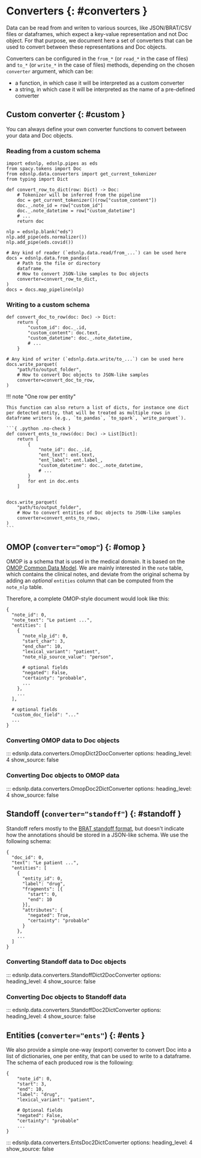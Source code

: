 # Converters {: #converters }

Data can be read from and writen to various sources, like JSON/BRAT/CSV files or dataframes, which expect a key-value representation and not Doc object.
For that purpose, we document here a set of converters that can be used to convert between these representations and Doc objects.

Converters can be configured in the `from_*` (or `read_*` in the case of files) and `to_*` (or `write_*` in the case of files) methods, depending on the chosen `converter` argument, which can be:

- a function, in which case it will be interpreted as a custom converter
- a string, in which case it will be interpreted as the name of a pre-defined converter

## Custom converter {: #custom }

You can always define your own converter functions to convert between your data and Doc objects.

### Reading from a custom schema

```{ .python .no-check }
import edsnlp, edsnlp.pipes as eds
from spacy.tokens import Doc
from edsnlp.data.converters import get_current_tokenizer
from typing import Dict

def convert_row_to_dict(row: Dict) -> Doc:
    # Tokenizer will be inferred from the pipeline
    doc = get_current_tokenizer()(row["custom_content"])
    doc._.note_id = row["custom_id"]
    doc._.note_datetime = row["custom_datetime"]
    # ...
    return doc

nlp = edsnlp.blank("eds")
nlp.add_pipe(eds.normalizer())
nlp.add_pipe(eds.covid())

# Any kind of reader (`edsnlp.data.read/from_...`) can be used here
docs = edsnlp.data.from_pandas(
    # Path to the file or directory
    dataframe,
    # How to convert JSON-like samples to Doc objects
    converter=convert_row_to_dict,
)
docs = docs.map_pipeline(nlp)
```

### Writing to a custom schema

```{ .python .no-check }
def convert_doc_to_row(doc: Doc) -> Dict:
    return {
        "custom_id": doc._.id,
        "custom_content": doc.text,
        "custom_datetime": doc._.note_datetime,
        # ...
    }

# Any kind of writer (`edsnlp.data.write/to_...`) can be used here
docs.write_parquet(
    "path/to/output_folder",
    # How to convert Doc objects to JSON-like samples
    converter=convert_doc_to_row,
)
```

!!! note "One row per entity"

    This function can also return a list of dicts, for instance one dict per detected entity, that will be treated as multiple rows in dataframe writers (e.g., `to_pandas`, `to_spark`, `write_parquet`).

    ```{ .python .no-check }
    def convert_ents_to_rows(doc: Doc) -> List[Dict]:
        return [
            {
                "note_id": doc._.id,
                "ent_text": ent.text,
                "ent_label": ent.label_,
                "custom_datetime": doc._.note_datetime,
                # ...
            }
            for ent in doc.ents
        ]


    docs.write_parquet(
        "path/to/output_folder",
        # How to convert entities of Doc objects to JSON-like samples
        converter=convert_ents_to_rows,
    )
    ```

## OMOP (`converter="omop"`) {: #omop }

OMOP is a schema that is used in the medical domain. It is based on the [OMOP Common Data Model](https://ohdsi.github.io/CommonDataModel/). We are mainly interested in the `note` table, which contains
the clinical notes, and deviate from the original schema by adding an *optional* `entities` column that can be computed from the `note_nlp` table.

Therefore, a complete OMOP-style document would look like this:

```{ .json }
{
  "note_id": 0,
  "note_text": "Le patient ...",
  "entities": [
    {
      "note_nlp_id": 0,
      "start_char": 3,
      "end_char": 10,
      "lexical_variant": "patient",
      "note_nlp_source_value": "person",

      # optional fields
      "negated": False,
      "certainty": "probable",
      ...
    },
    ...
  ],

  # optional fields
  "custom_doc_field": "..."
  ...
}
```

### Converting OMOP data to Doc objects

::: edsnlp.data.converters.OmopDict2DocConverter
    options:
        heading_level: 4
        show_source: false

### Converting Doc objects to OMOP data

::: edsnlp.data.converters.OmopDoc2DictConverter
    options:
        heading_level: 4
        show_source: false

## Standoff (`converter="standoff"`) {: #standoff }

Standoff refers mostly to the [BRAT standoff format](https://brat.nlplab.org/standoff.html), but doesn't indicate how
the annotations should be stored in a JSON-like schema. We use the following schema:

```{ .json }
{
  "doc_id": 0,
  "text": "Le patient ...",
  "entities": [
    {
      "entity_id": 0,
      "label": "drug",
      "fragments": [{
        "start": 0,
        "end": 10
      }],
      "attributes": {
        "negated": True,
        "certainty": "probable"
      }
    },
    ...
  ]
}
```

### Converting Standoff data to Doc objects

::: edsnlp.data.converters.StandoffDict2DocConverter
    options:
        heading_level: 4
        show_source: false

### Converting Doc objects to Standoff data

::: edsnlp.data.converters.StandoffDoc2DictConverter
    options:
        heading_level: 4
        show_source: false



## Entities (`converter="ents"`) {: #ents }

We also provide a simple one-way (export) converter to convert Doc into a list of dictionaries,
one per entity, that can be used to write to a dataframe. The schema of each produced row is the following:

```{ .json }
{
    "note_id": 0,
    "start": 3,
    "end": 10,
    "label": "drug",
    "lexical_variant": "patient",

    # Optional fields
    "negated": False,
    "certainty": "probable"
    ...
}
```

::: edsnlp.data.converters.EntsDoc2DictConverter
    options:
        heading_level: 4
        show_source: false
